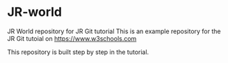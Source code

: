 # JR-world
JR World repository for JR Git tutorial
This is an example repository for the JR Git tutoial on https://www.w3schools.com

This repository is built step by step in the tutorial.